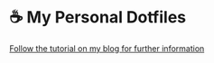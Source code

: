 # ☕ My Personal Dotfiles

[Follow the tutorial on my blog for further information](https://www.rodrigosantos.dev/blog/how-i-setup-a-new-laptop)
